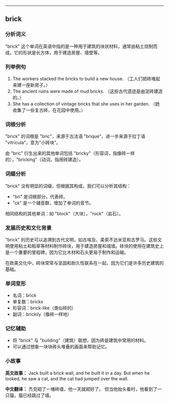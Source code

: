 
---------------
## brick
### 分析词义

"brick" 这个单词在英语中指的是一种用于建筑的块状材料，通常由粘土烧制而成。它的形状是长方体，用于建造房屋、墙壁等。

### 列举例句

1. The workers stacked the bricks to build a new house. （工人们把砖堆起来建一座新房子。）
2. The ancient ruins were made of mud bricks. （这些古代遗迹是由泥砖建造的。）
3. She has a collection of vintage bricks that she uses in her garden. （她收集了一些复古砖，在花园中使用。）

### 词根分析

"brick" 的词根是 "bric"，来源于古法语 "brique"，进一步来源于拉丁语 "vitrīcula"，意为“小砖块”。

由 "bric" 衍生出来的其他单词包括 "bricky"（形容词，指像砖一样的），"bricking"（动词，指用砖建造）。

### 词缀分析

"brick" 没有明显的词缀，但根据其构成，我们可以分析其结构：
- "bri" 是词根部分，代表砖。
- "ck" 是一个辅音群，增加了单词的音节。

相同结构的其他单词：如 "block"（大块），"rock"（岩石）。

### 发展历史和文化背景

"brick" 的历史可以追溯到古代文明，如古埃及、美索不达米亚和古罗马。这些文明使用粘土和稻草等材料制作砖块，用于建造房屋和城墙。砖块的使用在建筑史上是一个重要的里程碑，因为它比木材和石头更易于制作和运输。

在欧美文化中，砖块常常与坚固和耐久性联系在一起，因为它们是许多历史建筑的基础。

### 单词变形

- 名词：brick
- 单复数：bricks
- 形容词：brick-like（类似砖的）
- 副词：brickily（像砖一样地）

### 记忆辅助

- 将 "brick" 与 "building"（建筑）联想，因为砖是建筑中常用的材料。
- 可以通过想象一块块砖头堆叠的画面来帮助记忆。

### 小故事

**英文故事：**
Jack built a brick wall, and he built it in a day.
But when he looked, he saw a cat, and the cat had jumped over the wall.

**中文翻译：**
杰克砌了一堵砖墙，他一天就砌好了。
但当他抬头看时，他看到了一只猫，猫已经跳过了墙。

